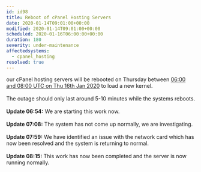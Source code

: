 ```yaml
---
id: id98
title: Reboot of cPanel Hosting Servers
date: 2020-01-14T09:01:00+00:00
modified: 2020-01-14T09:01:00+00:00
scheduled: 2020-01-16T06:00:00+00:00
duration: 180
severity: under-maintenance
affectedsystems:
  - cpanel_hosting
resolved: true
---
```


our cPanel hosting servers will be rebooted on Thursday between [06:00 and 08:00 UTC on Thu 16th Jan 2020](https://www.timeanddate.com/worldclock/fixedtime.html?iso=20200116T06&ah=2) to load a new kernel.<br /><br />The outage should only last around 5-10 minutes while the systems reboots.<br /><br />**Update 06:54:** We are starting this work now.<br /><br />**Update 07:08:** The system has not come up normally, we are investigating.<br /><br />**Update 07:59:** We have identified an issue with the network card which has now been resolved and the system is returning to normal.<br /><br />**Update 08:15:** This work has now been completed and the server is now running normally.

